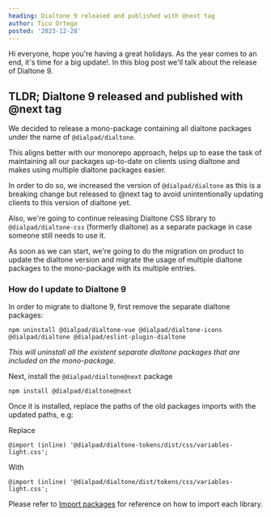 ```yaml
---
heading: Dialtone 9 released and published with @next tag
author: Tico Ortega
posted: '2023-12-28'
---
```


<BlogPost :author="$frontmatter.author" :posted="parse($frontmatter.posted, 'y-M-d', new Date())" :heading="$frontmatter.heading">

Hi everyone, hope you're having a great holidays. As the year comes to an end, it's time for a big update!.
In this blog post we'll talk about the release of Dialtone 9.

## TLDR; Dialtone 9 released and published with @next tag

We decided to release a mono-package containing all dialtone packages under the name of `@dialpad/dialtone`.

This aligns better with our monorepo approach, helps up to ease the task of maintaining all our packages up-to-date
on clients using dialtone and makes using multiple dialtone packages easier.

In order to do so, we increased the version of `@dialpad/dialtone` as this is a breaking change but released to
@next tag to avoid unintentionally updating clients to this version of dialtone yet.

Also, we're going to continue releasing Dialtone CSS library to `@dialpad/dialtone-css` (formerly dialtone) as a
separate
package in case someone still needs to use it.

As soon as we can start, we're going to do the migration on product to update the dialtone version and migrate
the usage of multiple dialtone packages to the mono-package with its multiple entries.

### How do I update to Dialtone 9

In order to migrate to dialtone 9, first remove the separate dialtone packages:

```shell
npm uninstall @dialpad/dialtone-vue @dialpad/dialtone-icons @dialpad/dialtone @dialpad/eslint-plugin-dialtone
```

*This will uninstall all the existent separate dialtone packages that are included on the mono-package.*

Next, install the `@dialpad/dialtone@next` package

```shell
npm install @dialpad/dialtone@next
```

Once it is installed, replace the paths of the old packages imports with the updated paths, e.g:

Replace

```less
@import (inline) '@dialpad/dialtone-tokens/dist/css/variables-light.css';
```

With

```less
@import (inline) '@dialpad/dialtone/dist/tokens/css/variables-light.css';
```

Please refer to [Import packages](../../../../../../README.md#import-packages) for reference on how to import
each library.
